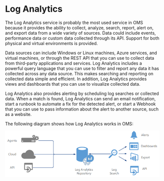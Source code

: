 # Log Analytics

The Log Analytics service is probably the most used service in OMS because it provides the ability to collect, analyze, search, report, alert on, and export data from a wide variety of sources. Data could include events, performance data or custom data collected through its API. Support for both physical and virtual environments is provided.

Data sources can include Windows or Linux machines, Azure services, and virtual machines, or through the REST API that you can use to collect data from third-party applications and services. Log Analytics includes a powerful query language that you can use to filter and report any data it has collected across any data source. This makes searching and reporting on collected data simple and efficient. In addition, Log Analytics provides views and dashboards that you can use to visualize collected data.

Log Analytics also provides alerting by scheduling log searches or collected data. When a match is found, Log Analytics can send an email notification, start a runbook to automate a fix for the detected alert, or start a Webhook that you can use to pass information about the alert to another source, such as a website.

The following diagram shows how Log Analytics works in OMS:

![Log Analytics in OMS](media/log-analytics-in-oms.png)